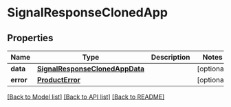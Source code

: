 # SignalResponseClonedApp

## Properties
Name | Type | Description | Notes
------------ | ------------- | ------------- | -------------
**data** | [**SignalResponseClonedAppData**](SignalResponseClonedAppData.md) |  | [optional] 
**error** | [**ProductError**](ProductError.md) |  | [optional] 

[[Back to Model list]](../README.md#documentation-for-models) [[Back to API list]](../README.md#documentation-for-api-endpoints) [[Back to README]](../README.md)

